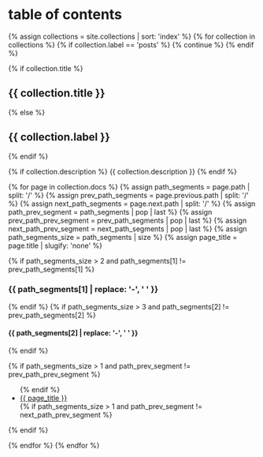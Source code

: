 ---
---

# table of contents

{% assign collections = site.collections | sort: 'index' %}
{% for collection in collections %}
{%     if collection.label == 'posts' %}
{%         continue %}
{%     endif %}

{%     if collection.title %}
## {{ collection.title }}
{%     else %}
## {{ collection.label }}
{%     endif %}

{%     if collection.description %}
{{         collection.description }}
{%     endif %}

{%     for page in collection.docs %}
{%         assign path_segments = page.path | split: '/' %}
{%         assign prev_path_segments = page.previous.path | split: '/' %}
{%         assign next_path_segments = page.next.path | split: '/' %}
{%         assign path_prev_segment = path_segments | pop | last %}
{%         assign prev_path_prev_segment = prev_path_segments | pop | last %}
{%         assign next_path_prev_segment = next_path_segments | pop | last %}
{%         assign path_segments_size = path_segments | size %}
{%         assign page_title = page.title | slugify: 'none' %}
                                 
{%         if path_segments_size > 2 and path_segments[1] != prev_path_segments[1] %}
<h3>{{         path_segments[1] | replace: '-', ' ' }}</h3>
{%         endif %}
{%         if path_segments_size > 3 and path_segments[2] != prev_path_segments[2] %}
<h4>{{         path_segments[2] | replace: '-', ' ' }}</h4>
{%         endif %}
              
{%         if path_segments_size > 1 and path_prev_segment != prev_path_prev_segment %}
<ul>
{%         endif %}
  <li>
    <a href="{{ page.url | relative_url }}">
    {{ page_title }}
    </a>
  </li>
{%         if path_segments_size > 1 and path_prev_segment != next_path_prev_segment %}
</ul>
{%         endif %}

{%     endfor %}
{% endfor %}
